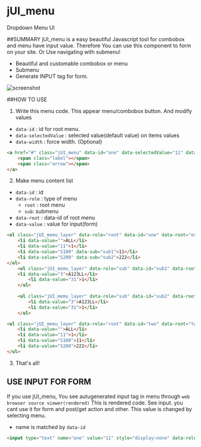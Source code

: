 jUI_menu
========

Dropdown Menu UI

##SUMMARY
jUI_menu is a easy beautiful Javascript tool for combobox and menu have input value.
Therefore You can use this component to form on your site. Or Use navigating with submenu!

* Beautiful and customable combobox or menu
* Submenu
* Generate INPUT tag for form.

![screenshot](https://raw.github.com/soleaf/jUI_menu/master/screenshot.png)

##HOW TO USE

1) Write this menu code. This appear menu/combobox button. And modify values
  * `data-id` : id for root menu.
  * `data-selectedValue` : selected value(default value) on items values
  * `data-width` : force width. (Optional)

```html
<a href="#" class="jUI_menu" data-id="one" data-selectedValue="11" data-width="170">
	<span class="label"></span>
	<span class="arrow"></span>
</a>
```

2) Make menu content list
  * `data-id` : id
  * `data-role` : type of menu
      * `root` : root menu
      * `sub`: submenu
  * `data-root` : data-id of root menu
  * `data-value` : value for input(form)
  
```html
<ul class="jUI_memu_layer" data-role="root" data-id="one" data-root="one">
	<li data-value="">ALL</li>
	<li data-value="11">1</li>
	<li data-value="S100" data-sub="sub1">11</li>
	<li data-value="S200" data-sub="sub2">222</li>
</ul>			
	<ul class="jUI_memu_layer" data-role="sub" data-id="sub1" data-root="one">										
    <li data-value="3">A123LL</li>
		<li data-value="31">1</li>
	</ul>
	
	<ul class="jUI_memu_layer" data-role="sub" data-id="sub2" data-root="one">
		<li data-value="3">A123LL</li>
		<li data-value="31">1</li>
	</ul>

<ul class="jUI_memu_layer" data-role="root" data-id="two" data-root="two">
	<li data-value="">ALL</li>
	<li data-value="11">1</li>
	<li data-value="S100">11</li>
	<li data-value="S200">222</li>
</ul>
```

3. That's all!

## USE INPUT FOR FORM
If you use jUI_menu, You see autugenerated input tag in menu through `web browser source viewer(rendered)`
This is rendered code. See input. you cant use it for form and post/get action and other.
This value is changed by selecting menu.

 * name is matched by `data-id`
 
```html
<input type="text" name="one" value="11" style="display:none" data-role="jUI_menu">
```

